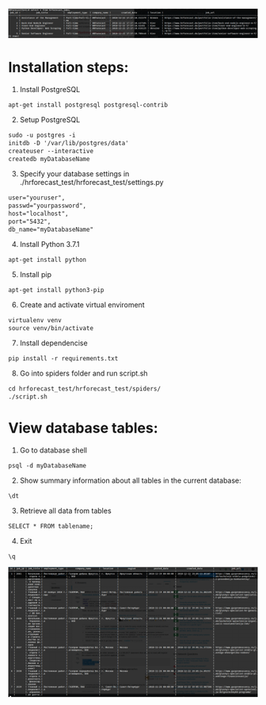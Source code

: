 ![alt text](https://raw.githubusercontent.com/briansid/HRForecast-Web-Crawling-Test/master/sample_output/hrforecast_jobs.png)
# Installation steps:
1. Install PostgreSQL
```
apt-get install postgresql postgresql-contrib
```

2. Setup PostgreSQL
```
sudo -u postgres -i
initdb -D '/var/lib/postgres/data'
createuser --interactive
createdb myDatabaseName
```

3. Specify your database settings in ./hrforecast_test/hrforecast_test/settings.py
```
user="youruser",
passwd="yourpassword",
host="localhost",
port="5432",
db_name="myDatabaseName"
```

4. Install Python 3.7.1
```
apt-get install python
```

5. Install pip
```
apt-get install python3-pip
```

6. Create and activate virtual enviroment
```
virtualenv venv
source venv/bin/activate
```

7. Install dependencise
```
pip install -r requirements.txt
```

8. Go into spiders folder and run script.sh
```
cd hrforecast_test/hrforecast_test/spiders/
./script.sh
```


# View database tables:
1. Go to database shell
```
psql -d myDatabaseName
```

2. Show summary information about all tables in the current database:
```
\dt
```

3. Retrieve all data from tables
```
SELECT * FROM tablename;
```

4. Exit
```
\q
```

![alt text](https://raw.githubusercontent.com/briansid/HRForecast-Web-Crawling-Test/master/sample_output/gazprom_jobs.png)




